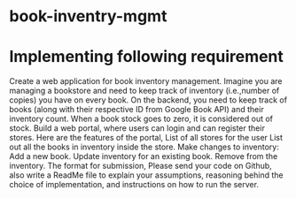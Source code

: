 # book-inventry-mgmt

# Implementing following requirement

Create a web application for book inventory management. Imagine you are managing a
bookstore and need to keep track of inventory (i.e.,number of copies) you have on every book.
On the backend, you need to keep track of books (along with their respective ID from Google
Book API) and their inventory count. When a book stock goes to zero, it is considered out of
stock.
Build a web portal, where users can login and can register their stores.
Here are the features of the portal,
List of all stores for the user
List out all the books in inventory inside the store.
Make changes to inventory:
Add a new book.
Update inventory for an existing book.
Remove from the inventory.
The format for submission,
Please send your code on Github, also write a ReadMe file to explain your assumptions,
reasoning behind the choice of implementation, and instructions on how to run the server.
